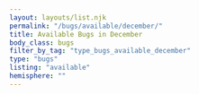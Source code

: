 ```yaml
---
layout: layouts/list.njk
permalink: "/bugs/available/december/"
title: Available Bugs in December
body_class: bugs
filter_by_tag: "type_bugs_available_december"
type: "bugs"
listing: "available"
hemisphere: ""
---
```

